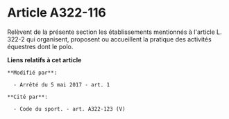 # Article A322-116

Relèvent de la présente section les établissements mentionnés à l'article L. 322-2 qui organisent, proposent ou accueillent
la pratique des activités équestres dont le polo.

**Liens relatifs à cet article**

	**Modifié par**:

	  - Arrêté du 5 mai 2017 - art. 1

	**Cité par**:

	  - Code du sport. - art. A322-123 (V)
